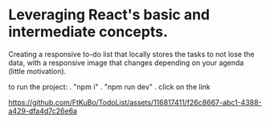 # Leveraging React's basic and intermediate concepts.

Creating a responsive to-do list that locally stores the tasks to not lose the data,
with a responsive image that changes depending on your agenda (little motivation).

to run the project:
    . "npm i"
    . "npm run dev"
    . click on the link


https://github.com/FtKuBo/TodoList/assets/116817411/f26c8667-abc1-4388-a429-dfa4d7c26e6a
